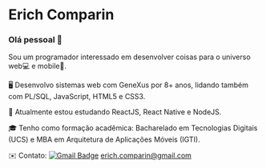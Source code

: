 
# Erich Comparin

### Olá pessoal 👋

Sou um programador interessado em desenvolver coisas para o universo web💻 e mobile📱.

🖥️ Desenvolvo sistemas web com GeneXus por 8+ anos, lidando também com PL/SQL, JavaScript, HTML5 e CSS3.

🚀 Atualmente estou estudando ReactJS, React Native e NodeJS.

🎓 Tenho como formação acadêmica: Bacharelado em Tecnologias Digitais (UCS) e MBA em Arquitetura de Aplicações Móveis (IGTI).

✉️ Contato: [![Gmail Badge](https://img.shields.io/badge/-erich.comparin@gmail.com-c14438?style=flat-square&logo=Gmail&logoColor=white&link=mailto:erich.comparin@gmail.com)](mailto:erich.comparin@gmail.com) <erich.comparin@gmail.com>
